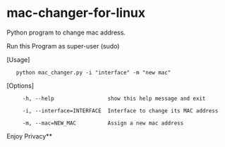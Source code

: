 # mac-changer-for-linux
Python program to change mac address.

Run this Program as super-user (sudo)

[Usage]
       
       python mac_changer.py -i "interface" -m "new mac"

[Options]
 
         -h, --help                 show this help message and exit
  
         -i, --interface=INTERFACE  Interface to change its MAC address
  
         -m, --mac=NEW_MAC          Assign a new mac address


Enjoy Privacy**
